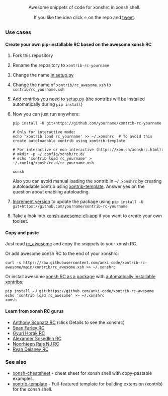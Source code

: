 <p align="center">
Awesome snippets of code for xonshrc in xonsh shell. 
</p>

<p align="center">
If you like the idea click ⭐ on the repo and <a href="https://twitter.com/intent/tweet?text=The%20xonsh%20shell%20awesome%20rc%20file!&url=https://github.com/anki-code/awesome-xonshrc" target="_blank">tweet</a>.
</p>

### Use cases

#### Create your own pip-installable RC based on the awesome xonsh RC

1. Fork this repository
2. Rename the repository to `xontrib-rc-yourname`
3. Change the name [in setup.py](https://github.com/anki-code/xontrib-rc-awesome/blob/e21370c1155262b8e25bd354cb4d4f9f15945384/setup.py#L11)
4. Change the name of `xontrib/rc_awesome.xsh` to `xontrib/rc_yourname.xsh`
5. [Add xontribs you need to setup.py](https://github.com/anki-code/xontrib-rc-awesome/blob/495dce4c8e7e8c9882ea002db60935d03f3fb861/setup.py#L20-L38) (the xontribs will be installed automatically during `pip install`)
6. Now you can just run anywhere:
    ```xonsh
    pip install -U git+https://github.com/yourname/xontrib-rc-yourname

    # Only for interactive mode:
    echo 'xontrib load rc_yourname' >> ~/.xonshrc  # To avoid this create autoloadable xontrib using xontrib-template

    # For interactive or non-interactive (https://xon.sh/xonshrc.html):
    # mkdir -p ~/.config/xonsh/rc.d/
    # echo 'xontrib load rc_yourname' > ~/.config/xonsh/rc.d/rc_yourname.xsh

    xonsh
    ```
    Also you can avoid manual loading the xontrib in `~/.xonshrc` by creating autoloadable xontrib using [xontrib-template](https://github.com/xonsh/xontrib-template). Answer yes on the question about enabling autoloading.
    
7. [Increment version](https://github.com/anki-code/xontrib-rc-awesome/blob/df5c0aa3e29325f5d926cec7022cd2ccc184c0c5/setup.py#L12) to update the package using `pip install -U git+https://github.com/yourname/xontrib-rc-yourname`

8. Take a look into [xonsh-awesome-cli-app](https://github.com/anki-code/xonsh-awesome-cli-app) if you want to create your own toolset.

#### Copy and paste

Just read [rc_awesome](https://github.com/anki-code/xontrib-rc-awesome/blob/main/xontrib/rc_awesome.xsh) and copy the snippets to your xonsh RC.

Or add awesome xonsh RC to the end of your xonshrc:
```
curl -s https://raw.githubusercontent.com/anki-code/xontrib-rc-awesome/main/xontrib/rc_awesome.xsh >> ~/.xonshrc
```

Or install awesome [xonsh RC as a package](https://github.com/anki-code/xontrib-rc-awesome/blob/fabe895fbdd89f7bd3050bf492aa0665624a9705/setup.py#L10-L16) with [automatically installable xontribs](https://github.com/anki-code/xontrib-rc-awesome/blob/fabe895fbdd89f7bd3050bf492aa0665624a9705/setup.py#L20-L30):
```xonsh
pip install -U git+https://github.com/anki-code/xontrib-rc-awesome
echo 'xontrib load rc_awesome' >> ~/.xonshrc
xonsh
```

#### Learn from xonsh RC gurus

* [Anthony Scopatz RC](https://github.com/xonsh/xonsh/pull/3917#issuecomment-715649009) (click Details to see the xonshrc)
* [Sean Farley RC](https://github.com/seanfarley/dotfiles/blob/c87811f50cd696a8d4ddce83c1ca295a00b70218/xonshrc)
* [Gyuri Horak RC](https://github.com/dyuri/rcfiles/blob/master/.xonshrc)
* [Alexander Sosedkin RC](https://github.com/t184256/nix-configs/tree/main/user/xonsh/config)
* [Noorhteen Raja NJ RC](https://github.com/jnoortheen/xonfig)
* [Ryan Delaney RC](https://github.com/rpdelaney/dotfiles/tree/main/home/.config/xonsh)

### See also
* [xonsh-cheatsheet](https://github.com/anki-code/xonsh-cheatsheet/blob/main/README.md) - cheat sheet for xonsh shell with copy-pastable examples.
* [xontrib-template](https://github.com/xonsh/xontrib-template) - Full-featured template for building extension (xontrib) for the xonsh shell.
